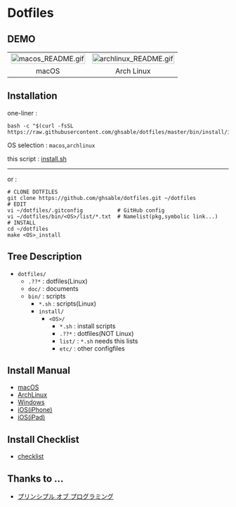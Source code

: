 # Dotfiles
  
## DEMO
<table>
  <tbody align="center">
    <tr>
      <td><img src="https://github.com/ghsable/dotfiles/blob/master/bin/install/
macos/README.gif" alt="macos_README.gif" width="100%"></td>
      <td><img src="https://github.com/ghsable/dotfiles/blob/master/bin/install/
archlinux/etc/wallpaper/01.png" alt="archlinux_README.gif" width="100%"></td>
    </tr>
    <tr>
      <td>macOS</td>
      <td>Arch Linux</td>
    </tr>
  </tbody>
</table>

## Installation
one-liner : 

    bash -c "$(curl -fsSL https://raw.githubusercontent.com/ghsable/dotfiles/master/bin/install/install.sh)"

OS selection :
`macos`,`archlinux`

this script : 
[install.sh](https://github.com/ghsable/dotfiles/blob/master/bin/install/install.sh)

- - -
or : 

    # CLONE DOTFILES
    git clone https://github.com/ghsable/dotfiles.git ~/dotfiles
    # EDIT
    vi ~/dotfiles/.gitconfig           # GitHub config
    vi ~/dotfiles/bin/<OS>/list/*.txt  # Namelist(pkg,symbolic link...)
    # INSTALL
    cd ~/dotfiles
    make <OS>_install

## Tree Description
- `dotfiles/`
  - `.??*` : dotfiles(Linux)
  - `doc/` : documents
  - `bin/` : scripts
     - `*.sh` : scripts(Linux)
     - `install/`
         - `<OS>/`
              - `*.sh` : install scripts
              - `.??*` : dotfiles(NOT Linux)
              - `list/` : `*.sh` needs this lists
              - `etc/` : other configfiles

## Install Manual
- [macOS](https://github.com/ghsable/dotfiles/blob/master/bin/install/macos/README.md)
- [ArchLinux](https://github.com/ghsable/dotfiles/blob/master/bin/install/archlinux/README.md)
- [Windows](https://github.com/ghsable/dotfiles/blob/master/bin/install/windows/README.md)
- [iOS(iPhone)](https://github.com/ghsable/dotfiles/blob/master/bin/install/ios/iPhone.md)
- [iOS(iPad)](https://github.com/ghsable/dotfiles/blob/master/bin/install/ios/iPad.md)

## Install Checklist
- [checklist](https://github.com/ghsable/dotfiles/blob/master/bin/install/all/checklist.md)

## Thanks to ...
- [プリンシプル オブ プログラミング](http://www.shuwasystem.co.jp/products/7980html/4614.html)
